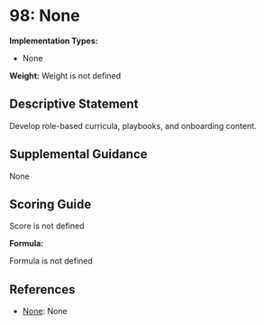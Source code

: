 # 98: None

**Implementation Types:**

- None

**Weight:** Weight is not defined

## Descriptive Statement

Develop role-based curricula, playbooks, and onboarding content.

## Supplemental Guidance

None

## Scoring Guide

Score is not defined

**Formula:**

Formula is not defined

## References

- [None](None): None


